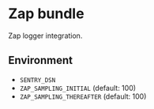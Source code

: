 # Zap bundle

Zap logger integration.

## Environment

- `SENTRY_DSN`
- `ZAP_SAMPLING_INITIAL` (default: 100)
- `ZAP_SAMPLING_THEREAFTER` (default: 100)